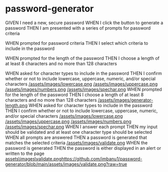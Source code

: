 # password-generator
GIVEN I need a new, secure password
WHEN I click the button to generate a password
THEN I am presented with a series of prompts for password criteria

WHEN prompted for password criteria
THEN I select which criteria to include in the password

WHEN prompted for the length of the password
THEN I choose a length of at least 8 characters and no more than 128 characters

WHEN asked for character types to include in the password
THEN I confirm whether or not to include lowercase, uppercase, numeric, and/or 
special characters
[/assets/images/lowercase.png](https://github.com/imbanu1/password-generator/blob/main/assets/images/lowercase.png?raw=true)
[/assets/images/uppercase.png](https://github.com/imbanu1/password-generator/blob/main/assets/images/uppercase.png?raw=true)
[/assets/images/numbers.png](https://github.com/imbanu1/password-generator/blob/main/assets/images/numbers.png?raw=true)
[/assets/images/spechar.png](https://github.com/imbanu1/password-generator/blob/main/assets/images/spechar.png?raw=true)
WHEN prompted for the length of the password
THEN I choose a length of at least 8 characters and no more than 128 characters
[/assets/images/generator-length.png](https://github.com/imbanu1/password-generator/blob/main/assets/images/generator-length.png?raw=true)
WHEN asked for character types to include in the password
THEN I confirm whether or not to include lowercase, uppercase, numeric, and/or special characters
[/assets/images/lowercase.png](https://github.com/imbanu1/password-generator/blob/main/assets/images/lowercase.png?raw=true)
[/assets/images/uppercase.png](https://github.com/imbanu1/password-generator/blob/main/assets/images/uppercase.png?raw=true)
[/assets/images/numbers.png](https://github.com/imbanu1/password-generator/blob/main/assets/images/numbers.png?raw=true)
[/assets/images/spechar.png](https://github.com/imbanu1/password-generator/blob/main/assets/images/spechar.png?raw=true)
WHEN I answer each prompt
THEN my input should be validated and at least one character type should be selected
WHEN all prompts are answered
THEN a password is generated that matches the selected criteria
[/assets/images/validate.png](https://github.com/imbanu1/password-generator/blob/main/assets/images/validate.png?raw=true)
WHEN the password is generated
THEN the password is either displayed in an alert or written to the page
[assets\images\validate.png](https://github.com/imbanu1/password-generator/blob/main/assets/images/validate.png?raw=true)https://github.com/imbanu1/password-generator/blob/main/assets/images/validate.png?raw=true
